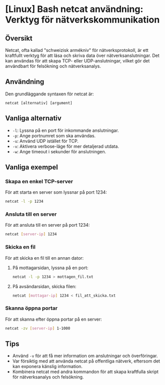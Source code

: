 # [Linux] Bash netcat användning: Verktyg för nätverkskommunikation

## Översikt
Netcat, ofta kallad "schweizisk armékniv" för nätverksprotokoll, är ett kraftfullt verktyg för att läsa och skriva data över nätverksanslutningar. Det kan användas för att skapa TCP- eller UDP-anslutningar, vilket gör det användbart för felsökning och nätverksanalys.

## Användning
Den grundläggande syntaxen för netcat är:

```
netcat [alternativ] [argument]
```

## Vanliga alternativ
- `-l`: Lyssna på en port för inkommande anslutningar.
- `-p`: Ange portnumret som ska användas.
- `-u`: Använd UDP istället för TCP.
- `-v`: Aktivera verbose-läge för mer detaljerad utdata.
- `-w`: Ange timeout i sekunder för anslutningen.

## Vanliga exempel
### Skapa en enkel TCP-server
För att starta en server som lyssnar på port 1234:
```bash
netcat -l -p 1234
```

### Ansluta till en server
För att ansluta till en server på port 1234:
```bash
netcat [server-ip] 1234
```

### Skicka en fil
För att skicka en fil till en annan dator:
1. På mottagarsidan, lyssna på en port:
   ```bash
   netcat -l -p 1234 > mottagen_fil.txt
   ```
2. På avsändarsidan, skicka filen:
   ```bash
   netcat [mottagar-ip] 1234 < fil_att_skicka.txt
   ```

### Skanna öppna portar
För att skanna efter öppna portar på en server:
```bash
netcat -zv [server-ip] 1-1000
```

## Tips
- Använd `-v` för att få mer information om anslutningar och överföringar.
- Var försiktig med att använda netcat på offentliga nätverk, eftersom det kan exponera känslig information.
- Kombinera netcat med andra kommandon för att skapa kraftfulla skript för nätverksanalys och felsökning.